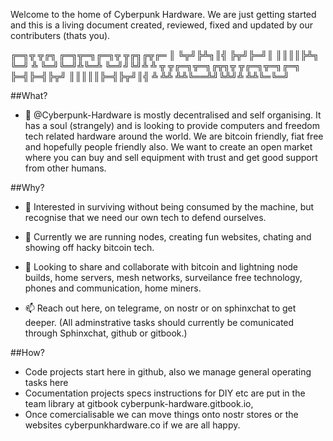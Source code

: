 Welcome to the home of Cyberpunk Hardware. We are just getting started and this is a living document created, reviewed, fixed and updated by our contributers (thats you).

╔═╗╦ ╦╔╗ ╔═╗╦═╗╔═╗╦ ╦╔╗╔╦╔═
║  ╚╦╝╠╩╗║╣ ╠╦╝╠═╝║ ║║║║╠╩╗
╚═╝ ╩ ╚═╝╚═╝╩╚═╩  ╚═╝╝╚╝╩ ╩
╦ ╦╔═╗╦═╗╔╦╗╦ ╦╔═╗╦═╗╔═╗
╠═╣╠═╣╠╦╝ ║║║║║╠═╣╠╦╝║╣ 
╩ ╩╩ ╩╩╚══╩╝╚╩╝╩ ╩╩╚═╚═╝

##What?
- 👋 @Cyberpunk-Hardware is mostly decentralised and self organising. It has a soul (strangely) and is looking to provide computers and freedom tech related hardware around the world. We are bitcoin friendly, fiat free and hopefully people friendly also. We want to create an open market where you can buy and sell equipment with trust and get good support from other humans. 

##Why?
- 👀 Interested in surviving without being consumed by the machine, but recognise that we need our own tech to defend ourselves.
- 🌱 Currently we are running nodes, creating fun websites, chating and showing off hacky bitcoin tech.
- 💞️ Looking to share and collaborate with bitcoin and lightning node builds, home servers, mesh networks, surveilance free technology, phones and communication, home miners.


- 📫 Reach out here, on telegrame, on nostr or on sphinxchat to get deeper. (All adminstrative tasks should currently be comunicated through Sphinxchat, github or gitbook.)

##How?
- Code projects start here in github, also we manage general operating tasks here 
- Cocumentation projects specs instructions for DIY etc are put in the team library at gitbook cyberpunk-hardware.gitbook.io, 
- Once comercialisable we can move things onto nostr stores or the websites cyberpunkhardware.co if we are all happy. 


<!---
Cyberpunk-Hardware/Cyberpunk-Hardware is a ✨ special ✨ repository because its `README.md` (this file) appears on your GitHub profile.
You can click the Preview link to take a look at your changes.
--->
